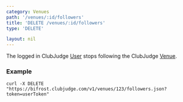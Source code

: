 ```yaml
---
category: Venues
path: '/venues/:id/followers'
title: 'DELETE /venues/:id/followers'
type: 'DELETE'

layout: nil
---
```


The logged in ClubJudge [User](#/user-model) stops following the ClubJudge [Venue](#/venue-model).

### Example

```
curl -X DELETE "https://bifrost.clubjudge.com/v1/venues/123/followers.json?token=userToken"
```



